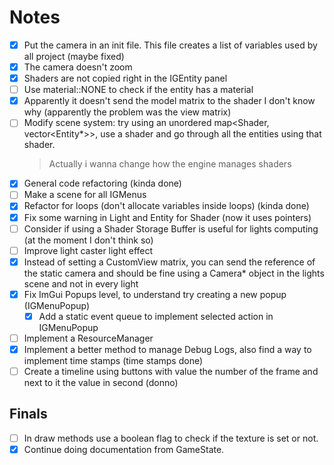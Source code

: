 # Notes

 - [X] Put the camera in an init file. This file creates a list of variables used by all project (maybe fixed)
 - [X] The camera doesn't zoom
 - [X] Shaders are not copied right in the IGEntity panel
 - [ ] Use material::NONE to check if the entity has a material
 - [X] Apparently it doesn't send the model matrix to the shader I don't know why (apparently the problem was the view matrix)
 - [ ] Modify scene system: try using an unordered map<Shader, vector<Entity*>>, use a shader and go through all the entities using that shader.
    > Actually i wanna change how the engine manages shaders
 - [X] General code refactoring (kinda done)
 - [ ] Make a scene for all IGMenus
 - [X] Refactor for loops (don't allocate variables inside loops) (kinda done)
 - [X] Fix some warning in Light and Entity for Shader (now it uses pointers)
 - [ ] Consider if using a Shader Storage Buffer is useful for lights computing (at the moment I don't think so)
 - [ ] Improve light caster light effect
 - [X] Instead of setting a CustomView matrix, you can send the reference of the static camera and should be fine using a Camera* object in the lights scene and not in every light
 - [X] Fix ImGui Popups level, to understand try creating a new popup (IGMenuPopup)
    - [X] Add a static event queue to implement selected action in IGMenuPopup
 - [ ] Implement a ResourceManager
 - [X] Implement a better method to manage Debug Logs, also find a way to implement time stamps (time stamps done)
 - [ ] Create a timeline using buttons with value the number of the frame and next to it the value in second (donno)

## Finals

 - [ ] In draw methods use a boolean flag to check if the texture is set or not.
 - [X] Continue doing documentation from GameState.
